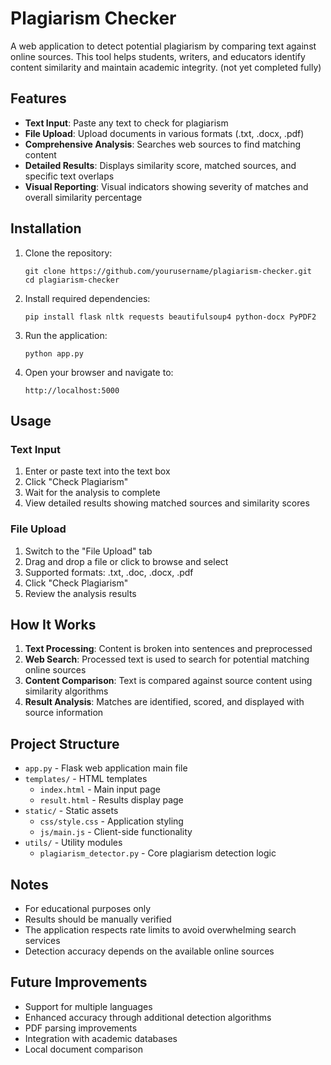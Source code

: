 # Plagiarism Checker

A web application to detect potential plagiarism by comparing text against online sources. This tool helps students, writers, and educators identify content similarity and maintain academic integrity. (not yet completed fully)

## Features

- **Text Input**: Paste any text to check for plagiarism
- **File Upload**: Upload documents in various formats (.txt, .docx, .pdf)
- **Comprehensive Analysis**: Searches web sources to find matching content
- **Detailed Results**: Displays similarity score, matched sources, and specific text overlaps
- **Visual Reporting**: Visual indicators showing severity of matches and overall similarity percentage

## Installation

1. Clone the repository:
   ```
   git clone https://github.com/yourusername/plagiarism-checker.git
   cd plagiarism-checker
   ```

2. Install required dependencies:
   ```
   pip install flask nltk requests beautifulsoup4 python-docx PyPDF2
   ```

3. Run the application:
   ```
   python app.py
   ```

4. Open your browser and navigate to:
   ```
   http://localhost:5000
   ```

## Usage

### Text Input
1. Enter or paste text into the text box
2. Click "Check Plagiarism"
3. Wait for the analysis to complete
4. View detailed results showing matched sources and similarity scores

### File Upload
1. Switch to the "File Upload" tab
2. Drag and drop a file or click to browse and select
3. Supported formats: .txt, .doc, .docx, .pdf
4. Click "Check Plagiarism"
5. Review the analysis results

## How It Works

1. **Text Processing**: Content is broken into sentences and preprocessed
2. **Web Search**: Processed text is used to search for potential matching online sources
3. **Content Comparison**: Text is compared against source content using similarity algorithms
4. **Result Analysis**: Matches are identified, scored, and displayed with source information

## Project Structure

- `app.py` - Flask web application main file
- `templates/` - HTML templates
  - `index.html` - Main input page
  - `result.html` - Results display page
- `static/` - Static assets
  - `css/style.css` - Application styling
  - `js/main.js` - Client-side functionality
- `utils/` - Utility modules
  - `plagiarism_detector.py` - Core plagiarism detection logic

## Notes

- For educational purposes only
- Results should be manually verified
- The application respects rate limits to avoid overwhelming search services
- Detection accuracy depends on the available online sources

## Future Improvements

- Support for multiple languages
- Enhanced accuracy through additional detection algorithms
- PDF parsing improvements
- Integration with academic databases
- Local document comparison
